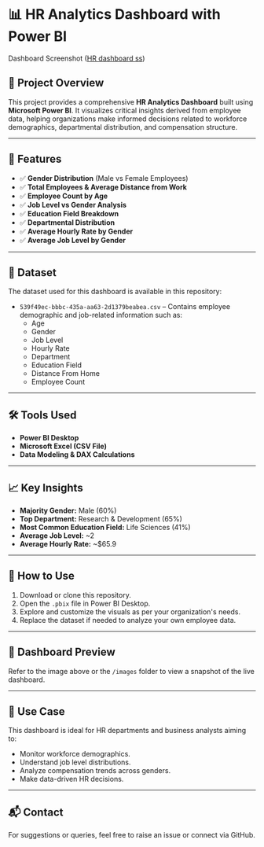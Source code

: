 
# 📊 HR Analytics Dashboard with Power BI

Dashboard Screenshot
([HR dashboard ss](https://github.com/user-attachments/assets/3ac9b644-05d3-46b6-a744-f9af2e336882))

## 📁 Project Overview

This project provides a comprehensive **HR Analytics Dashboard** built using **Microsoft Power BI**. It visualizes critical insights derived from employee data, helping organizations make informed decisions related to workforce demographics, departmental distribution, and compensation structure.

---

## 📌 Features

- ✅ **Gender Distribution** (Male vs Female Employees)
- ✅ **Total Employees & Average Distance from Work**
- ✅ **Employee Count by Age**
- ✅ **Job Level vs Gender Analysis**
- ✅ **Education Field Breakdown**
- ✅ **Departmental Distribution**
- ✅ **Average Hourly Rate by Gender**
- ✅ **Average Job Level by Gender**

---

## 📂 Dataset

The dataset used for this dashboard is available in this repository:
- `539f49ec-bbbc-435a-aa63-2d1379beabea.csv` – Contains employee demographic and job-related information such as:
  - Age
  - Gender
  - Job Level
  - Hourly Rate
  - Department
  - Education Field
  - Distance From Home
  - Employee Count

---

## 🛠 Tools Used

- **Power BI Desktop**
- **Microsoft Excel (CSV File)**
- **Data Modeling & DAX Calculations**

---

## 📈 Key Insights

- **Majority Gender:** Male (60%)
- **Top Department:** Research & Development (65%)
- **Most Common Education Field:** Life Sciences (41%)
- **Average Job Level:** ~2
- **Average Hourly Rate:** ~$65.9

---

## 🚀 How to Use

1. Download or clone this repository.
2. Open the `.pbix` file in Power BI Desktop.
3. Explore and customize the visuals as per your organization's needs.
4. Replace the dataset if needed to analyze your own employee data.

---

## 📸 Dashboard Preview

Refer to the image above or the `/images` folder to view a snapshot of the live dashboard.

---

## 🧠 Use Case

This dashboard is ideal for HR departments and business analysts aiming to:
- Monitor workforce demographics.
- Understand job level distributions.
- Analyze compensation trends across genders.
- Make data-driven HR decisions.

---

## 📬 Contact

For suggestions or queries, feel free to raise an issue or connect via GitHub.

